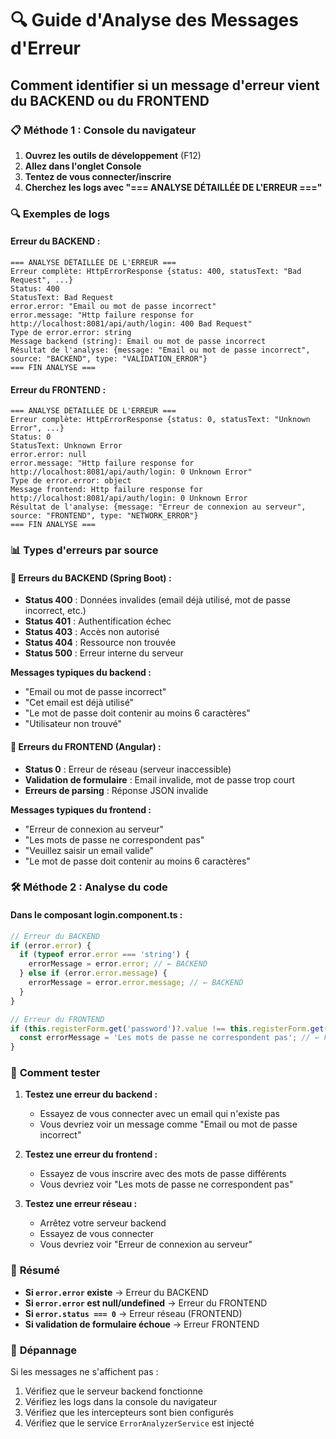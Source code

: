 # 🔍 Guide d'Analyse des Messages d'Erreur

## Comment identifier si un message d'erreur vient du BACKEND ou du FRONTEND

### 📋 **Méthode 1 : Console du navigateur**

1. **Ouvrez les outils de développement** (F12)
2. **Allez dans l'onglet Console**
3. **Tentez de vous connecter/inscrire**
4. **Cherchez les logs avec "=== ANALYSE DÉTAILLÉE DE L'ERREUR ==="**

### 🔍 **Exemples de logs**

#### **Erreur du BACKEND :**
```
=== ANALYSE DÉTAILLÉE DE L'ERREUR ===
Erreur complète: HttpErrorResponse {status: 400, statusText: "Bad Request", ...}
Status: 400
StatusText: Bad Request
error.error: "Email ou mot de passe incorrect"
error.message: "Http failure response for http://localhost:8081/api/auth/login: 400 Bad Request"
Type de error.error: string
Message backend (string): Email ou mot de passe incorrect
Résultat de l'analyse: {message: "Email ou mot de passe incorrect", source: "BACKEND", type: "VALIDATION_ERROR"}
=== FIN ANALYSE ===
```

#### **Erreur du FRONTEND :**
```
=== ANALYSE DÉTAILLÉE DE L'ERREUR ===
Erreur complète: HttpErrorResponse {status: 0, statusText: "Unknown Error", ...}
Status: 0
StatusText: Unknown Error
error.error: null
error.message: "Http failure response for http://localhost:8081/api/auth/login: 0 Unknown Error"
Type de error.error: object
Message frontend: Http failure response for http://localhost:8081/api/auth/login: 0 Unknown Error
Résultat de l'analyse: {message: "Erreur de connexion au serveur", source: "FRONTEND", type: "NETWORK_ERROR"}
=== FIN ANALYSE ===
```

### 📊 **Types d'erreurs par source**

#### **🔴 Erreurs du BACKEND (Spring Boot) :**
- **Status 400** : Données invalides (email déjà utilisé, mot de passe incorrect, etc.)
- **Status 401** : Authentification échec
- **Status 403** : Accès non autorisé
- **Status 404** : Ressource non trouvée
- **Status 500** : Erreur interne du serveur

**Messages typiques du backend :**
- "Email ou mot de passe incorrect"
- "Cet email est déjà utilisé"
- "Le mot de passe doit contenir au moins 6 caractères"
- "Utilisateur non trouvé"

#### **🔵 Erreurs du FRONTEND (Angular) :**
- **Status 0** : Erreur de réseau (serveur inaccessible)
- **Validation de formulaire** : Email invalide, mot de passe trop court
- **Erreurs de parsing** : Réponse JSON invalide

**Messages typiques du frontend :**
- "Erreur de connexion au serveur"
- "Les mots de passe ne correspondent pas"
- "Veuillez saisir un email valide"
- "Le mot de passe doit contenir au moins 6 caractères"

### 🛠️ **Méthode 2 : Analyse du code**

#### **Dans le composant login.component.ts :**

```typescript
// Erreur du BACKEND
if (error.error) {
  if (typeof error.error === 'string') {
    errorMessage = error.error; // ← BACKEND
  } else if (error.error.message) {
    errorMessage = error.error.message; // ← BACKEND
  }
}

// Erreur du FRONTEND
if (this.registerForm.get('password')?.value !== this.registerForm.get('confirmPassword')?.value) {
  const errorMessage = 'Les mots de passe ne correspondent pas'; // ← FRONTEND
}
```

### 🎯 **Comment tester**

1. **Testez une erreur du backend :**
   - Essayez de vous connecter avec un email qui n'existe pas
   - Vous devriez voir un message comme "Email ou mot de passe incorrect"

2. **Testez une erreur du frontend :**
   - Essayez de vous inscrire avec des mots de passe différents
   - Vous devriez voir "Les mots de passe ne correspondent pas"

3. **Testez une erreur réseau :**
   - Arrêtez votre serveur backend
   - Essayez de vous connecter
   - Vous devriez voir "Erreur de connexion au serveur"

### 📝 **Résumé**

- **Si `error.error` existe** → Erreur du BACKEND
- **Si `error.error` est null/undefined** → Erreur du FRONTEND
- **Si `error.status === 0`** → Erreur réseau (FRONTEND)
- **Si validation de formulaire échoue** → Erreur FRONTEND

### 🔧 **Dépannage**

Si les messages ne s'affichent pas :
1. Vérifiez que le serveur backend fonctionne
2. Vérifiez les logs dans la console du navigateur
3. Vérifiez que les intercepteurs sont bien configurés
4. Vérifiez que le service `ErrorAnalyzerService` est injecté 